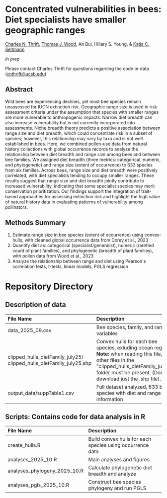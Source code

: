 # Concentrated vulnerabilities in bees: Diet specialists have smaller geographic ranges
[Charles N. Thrift](https://orcid.org/0000-0002-4257-6951), [Thomas J. Wood](https://orcid.org/0000-0001-5653-224X), An Bui, Hillary S. Young, & [Katja C. Seltmann](https://orcid.org/0000-0001-5354-6048)

_In prep_

Please contact Charles Thrift for questions regarding the code or data (cnthrift@ucsb.edu)

## Abstract 
Wild bees are experiencing declines, yet most bee species remain unassessed for IUCN extinction risk. Geographic range size is used in risk assessment criteria under the assumption that species with smaller ranges are more vulnerable to anthropogenic impacts. Narrow diet breadth can also increase vulnerability but is not currently incorporated into assessments. Niche breadth theory predicts a positive association between range size and diet breadth, which could concentrate risk in a subset of species; however, this relationship may vary by taxa and is not well established in bees. Here, we combined pollen-use data from natural history collections with global occurrence records to analyze the relationship between diet breadth and range size among bees and between bee families. We assigned diet breadth (three metrics: categorical, numeric, and phylogenetic) and range size (extent of occurrence) to 633 species from six families. Across bees, range size and diet breadth were positively correlated, with diet specialists tending to occupy smaller ranges. These results suggest that range size and diet breadth jointly contribute to increased vulnerability, indicating that some specialist species may merit conservation prioritization. Our findings support the integration of trait-based approaches for assessing extinction risk and highlight the high value of natural history data in evaluating patterns of vulnerability among pollinators.


## Methods Summary
1. Estimate range size in bee species (extent of occurrence) using convex-hulls, with cleaned global occurrence data from Dorey et al., 2023
2. Quantify diet as: categorical (specialist/generalist), numeric (rarefied count of plant families), and phylogenetic (breadth of plant families), with pollen data from Wood et al., 2023
3. Analyze the relationship between range and diet using Pearson's correlation tests, t-tests, linear models, PGLS regression


# Repository Directory

## Description of data

| File Name | Description |
| :------- | :------ |
| data_2025_09.csv | Bee species, family, and range variables |
| clipped_hulls_dietFamily_july25/ clipped_hulls_dietFamily_july25.shp | Convex hulls for each bee species, exluding ocean regions. **Note:** when reading this file, the other files in the "clipped_hulls_dietFamily_july25" folder must be present. (Don't download just the .shp file). |
| output_data/suppTable1.csv | Full dataset analyzed, 633 bee species with diet and range information | 


## Scripts: Contains code for data analysis in R

| File Name | Description |
| :------- | :------ |
| create_hulls.R | Build convex hulls for each species using occurrence data |
| analyses_2025_10.R | Main analyses and figures |
| analyses_phylogeny_2025_10.R | Calculate phylogenetic diet breadth and analyze |
| analyses_pgls_2025_10.R | Construct bee species phylogeny and run PGLS |




